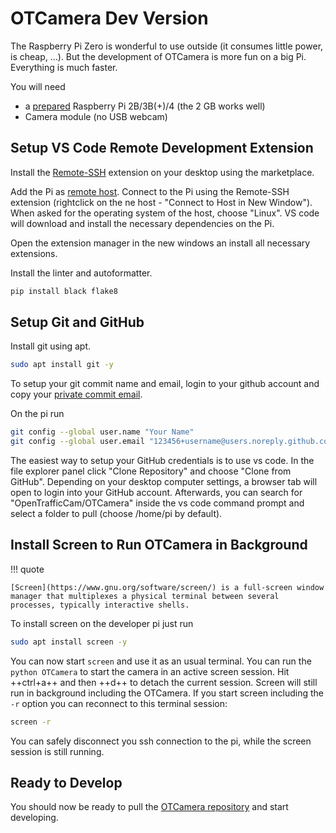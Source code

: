 # OTCamera Dev Version

The Raspberry Pi Zero is wonderful to use outside (it consumes little power, is cheap, ...).
But the development of OTCamera is more fun on a big Pi. Everything is much faster.

You will need

* a [prepared](../OTCamera/gettingstarted/installation.md) Raspberry Pi 2B/3B(+)/4 (the 2 GB works well)
* Camera module (no USB webcam)

## Setup VS Code Remote Development Extension

Install the [Remote-SSH](https://marketplace.visualstudio.com/items?itemName=ms-vscode-remote.vscode-remote-extensionpack) extension on your desktop using the marketplace.

Add the Pi as [remote host](https://code.visualstudio.com/docs/remote/ssh#_connect-to-a-remote-host).
Connect to the Pi using the Remote-SSH extension (rightclick on the ne host - "Connect to Host in New Window"). When asked for the operating system of the host, choose "Linux". VS code will download and install the necessary dependencies on the Pi.

Open the extension manager in the new windows an install all necessary extensions.

Install the linter and autoformatter.

```bash
pip install black flake8
```

## Setup Git and GitHub

Install git using apt.

```bash
sudo apt install git -y
```

To setup your git commit name and email, login to your github account and copy your [private commit email](https://docs.github.com/en/free-pro-team@latest/github/setting-up-and-managing-your-github-user-account/setting-your-commit-email-address).

On the pi run

```bash
git config --global user.name "Your Name"
git config --global user.email "123456+username@users.noreply.github.com"
```

The easiest way to setup your GitHub credentials is to use vs code. In the file explorer panel click "Clone Repository" and choose "Clone from GitHub". Depending on your desktop computer settings, a browser tab will open to login into your GitHub account. Afterwards, you can search for "OpenTrafficCam/OTCamera" inside the vs code command prompt and select a folder to pull (choose /home/pi by default).

## Install Screen to Run OTCamera in Background

!!! quote

    [Screen](https://www.gnu.org/software/screen/) is a full-screen window manager that multiplexes a physical terminal between several processes, typically interactive shells.

To install screen on the developer pi just run

```bash
sudo apt install screen -y
```

You can now start ```screen``` and use it as an usual terminal. You can run the ```python OTCamera``` to start the camera in an active screen session. Hit ++ctrl+a++ and then ++d++ to detach the current session. Screen will still run in background including the OTCamera. If you start screen including the ```-r``` option you can reconnect to this terminal session:

```bash
screen -r
```

You can safely disconnect you ssh connection to the pi, while the screen session is still running.

## Ready to Develop

You should now be ready to pull the [OTCamera repository](https://github.com/OpenTrafficCam/OTCamera) and start developing.
